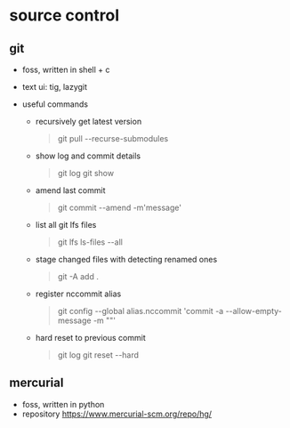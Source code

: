 # source control

## git

- foss, written in shell + c
- text ui: tig, lazygit

- useful commands
  - recursively get latest version
    > git pull --recurse-submodules
  
  - show log and commit details
    > git log
    > git show <hash>

  - amend last commit
    > git commit --amend -m'message'

  - list all git lfs files 
    > git lfs ls-files --all

  - stage changed files with detecting renamed ones
    > git -A add .
  
  - register nccommit alias
    > git config --global alias.nccommit 'commit -a --allow-empty-message -m ""'

  - hard reset to previous commit
    > git log
    > git reset --hard <commit>


## mercurial

- foss, written in python
- repository https://www.mercurial-scm.org/repo/hg/
